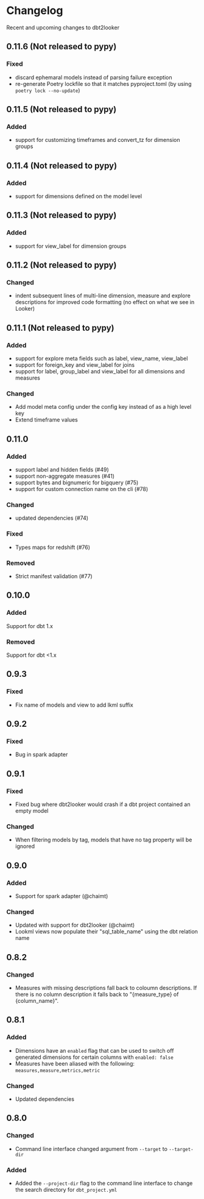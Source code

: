# Changelog

Recent and upcoming changes to dbt2looker

## 0.11.6 (Not released to pypy)

### Fixed

- discard ephemaral models instead of parsing failure exception
- re-generate Poetry lockfile so that it matches pyproject.toml (by using `poetry lock --no-update`)

## 0.11.5 (Not released to pypy)

### Added

- support for customizing timeframes and convert_tz for dimension groups

## 0.11.4 (Not released to pypy)

### Added

- support for dimensions defined on the model level

## 0.11.3 (Not released to pypy)

### Added

- support for view_label for dimension groups

## 0.11.2 (Not released to pypy)

### Changed

- indent subsequent lines of multi-line dimension, measure and explore descriptions
  for improved code formatting (no effect on what we see in Looker)

## 0.11.1 (Not released to pypy)

### Added

- support for explore meta fields such as label, view_name, view_label
- support for foreign_key and view_label for joins
- support for label, group_label and view_label for all dimensions and measures

### Changed

- Add model meta config under the config key instead of as a high level key
- Extend timeframe values 

## 0.11.0
### Added
- support label and hidden fields (#49)
- support non-aggregate measures (#41)
- support bytes and bignumeric for bigquery (#75)
- support for custom connection name on the cli (#78)

### Changed
- updated dependencies (#74)

### Fixed
- Types maps for redshift (#76)

### Removed
- Strict manifest validation (#77)

## 0.10.0
### Added
Support for dbt 1.x

### Removed
Support for dbt <1.x

## 0.9.3
### Fixed
- Fix name of models and view to add lkml suffix

## 0.9.2
### Fixed
- Bug in spark adapter

## 0.9.1
### Fixed
- Fixed bug where dbt2looker would crash if a dbt project contained an empty model

### Changed
- When filtering models by tag, models that have no tag property will be ignored

## 0.9.0
### Added
- Support for spark adapter (@chaimt)

### Changed
- Updated with support for dbt2looker (@chaimt)
- Lookml views now populate their "sql_table_name" using the dbt relation name

## 0.8.2
### Changed
- Measures with missing descriptions fall back to coloumn descriptions. If there is no column description it falls back to "{measure_type} of {column_name}".

## 0.8.1
### Added
- Dimensions have an `enabled` flag that can be used to switch off generated dimensions for certain columns with `enabled: false`
- Measures have been aliased with the following: `measures,measure,metrics,metric`

### Changed
- Updated dependencies

## 0.8.0
### Changed
- Command line interface changed argument from `--target` to `--target-dir`

### Added
- Added the `--project-dir` flag to the command line interface to change the search directory for `dbt_project.yml`
